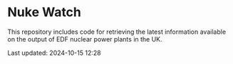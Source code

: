 # Nuke Watch

This repository includes code for retrieving the latest information available on the output of EDF nuclear power plants in the UK.

Last updated: 2024-10-15 12:28